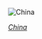 
![China](https://www.gstatic.com/prettyearth/assets/full/1183.jpg)

*[China](https://www.google.com/maps/@38.013794,86.957636,14z/data=!3m1!1e3)*
